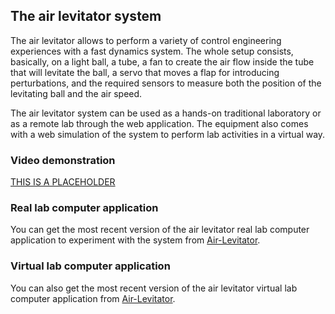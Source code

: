 ## The air levitator system

The air levitator allows to perform a variety of control engineering experiences with a fast dynamics system. The whole setup consists, basically, on a light ball, a tube, a fan to create the air flow inside the tube that will levitate the ball, a servo that moves a flap for introducing perturbations, and the required sensors to measure both the position of the levitating ball and the air speed.

The air levitator system can be used as a hands-on traditional laboratory or as a remote lab through the web application. The equipment also comes with a web simulation of the system to perform lab activities in a virtual way.

### Video demonstration

[THIS IS A PLACEHOLDER](https://www.youtube.com/watch?v=lDuLP_CrGec)

### Real lab computer application

You can get the most recent version of the air levitator real lab computer application to experiment with the system from [Air-Levitator](https://github.com/UNEDLabs/Air-Levitator/).

### Virtual lab computer application

You can also get the most recent version of the air levitator virtual lab computer application from [Air-Levitator](https://github.com/UNEDLabs/Air-Levitator/).
